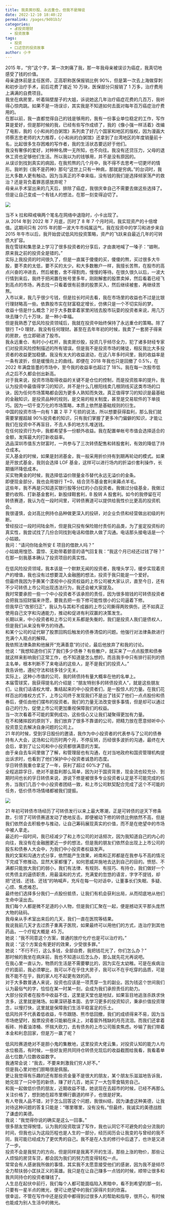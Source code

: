 ```yaml
---
title: 我卖房炒股、永远重仓，但我不是赌徒
date: 2022-12-10 18:40:22
permalink: /pages/9d01b3/
categories:
  - 💰投资理财
  - 投资故事
tags:
  - 投资
  - 口述您的投资故事
author: 小卡
---
```


2015 年，“穷”这个字，第一次刺痛了我，那一年我母亲被误诊为癌症，我真切地感受了钱的价值。  
母亲退休前是主任医师，正高职称医保报销比例 90%，但是第一次去上海做穿刺和初步治疗手术，前后花费了接近 10 万块，医保部分只报销了 1 万多，治疗费用上满满的自费项目。  
我坐在病房里，听着隔壁屋子的大姐，诉说她这几年治疗癌症花费的几百万，我听得心惊肉跳。如果不是一场误诊，其实我是不知道如何去面对每年百万癌症治疗费用的。  
在那以前，我一直都觉得自己的钱是够用的，我有一份事业单位稳定的工作，写作算是爱好，但是那时候的我，已经有些写作成绩了，我的《像小强一样活着》改编了电影，我的《小和尚的白粥馆》系列卖了好几个国家和地区的版权，因为漫画大师蔡志忠老师的大力推荐，《小和尚的白粥馆》还拿到了台湾地区的年度销量前十名，比起很多生存困难的写作者，我的生活状态要远好于他们。  
我没有奢侈的爱好，对种种名牌一无所知，也不向往。我没有还贷压力，父母的退休工资也足够他们生活。所以我以为的钱够用，并不是没有原因的。  
从误诊到找到真实的病因，在我煎熬的几个月中，我不得不去思考一切更坏的情形。我听到《我不是药神》那句“这世上只有一种病，那就是穷病。”的台词时，我比大多数人更有触动。因为当真正的不幸来临，没有钱的我们是选择倾家荡产的救治？还是背负着罪恶感放弃呢？  
母亲从手术室出来的几天后，排除了癌症，我很庆幸自己不需要去做这些选择了。但是让自己变成一个有钱人的想法，在那一刻变得迫切了。  
  
![](https://www.jisilu.cn/uploads/questions/20221117/eadca155bd42967d9c0b067d89fb7c9d.jpg)

当不 k 拉和释戒嗔两个笔名在网络中退隐时，小卡出现了。  
从 2014 年到 2022 年 7 月底，历时了 8 年 7 个月时间，我实现资产的十倍增值。这期间只有 2015 年的那一波大牛市纯属运气，我在投资中的学习和进步来自 2015 年牛市以后，我开始尝试低风险投资策略，资产的飞跃来自最近几年的可转债大扩容。  
我在雪球和集思录上学习了很多投资者的分享后，才由衷地喊了一嗓子：“娘咧，原来我之前的投资全是错的。”  
实际上我投资的时间很久了，但是一直属于傻傻的买，傻傻的熬，买过很多大牛股，要不卖的太低，要不买的太少。和大多数散户一样，我擅长苦熬，在股市的高点兴奋的冲进去，然后被套，舍不得割肉，慢慢的等待。在很久很久以后，一波大行情到来后，我终于把闲置在帐号里多年，刚刚解套的股票卖掉，然后看着已经飞到高点的市场，再去找一只看着很有前景的股票买入，然后继续被套，再继续苦熬。  
入市以来，我几乎很少亏钱，但是拉长时间去看，我在市场里的收益也不过是比银行理财略高一些。依靠股市实在财富稳定增长，仿佛只是一个不切实际的梦。  
收益十倍是什么概念？对于大多数拿着家里闲钱去股市玩耍的投资者来说，用几万块去赚个几十万块，是一种小幸福。  
但是我熟悉了低风险投资领域后，我就在投资中始终保持了永远重仓的策略。除了银行 T+0 理财，我没有任何理财。甚至在去年年初的时候，我卖了一套房子得来的房款，也立即砸进了股市。  
我永远重仓、有时小小杠杆，我卖房炒股，投资几乎倾尽全力，犯了诸多财经专家们对投资风险控制描述的所有错误。但是我不是投资市场的赌徒，相反我比大多投资者的收益更加稳健。我没有太大的收益波动，在这八年多时间里，我的收益率是一条有波折，但是缓慢向上的曲线。即便在 2018 年我也只是回撤了 0.5%，在 2022 年满盘皆墨的市场中，至今我的收益率也超过了 18%。我在每一次股市低点之后不久都会创出新高。  
对于我来说，投资市场取得收益的关键不是仓位的控制，而是投资胜率的提升。我认为投资中最值得学习的知识，并不是什么几根阳线卖几根阴线买这类市场的口诀，因为任何市场策略都会因为更多人熟知而失效。真正值得学习的知识是最基础的金融知识，是投资品种的规则，是交易的相关制度，甚至是交易软件的下单技巧。因为一切千变万化的市场策略，本质上依然是基础规则的衍生。  
中国的投资市场一向有 1 赢 2 平 7 亏损的说法，所以想要获得盈利，那么我们就需要掌握超越 90%投资者的知识，只有我们掌握了更多冷门偏僻的知识，才能让我们在投资中不再盲目，不去人多的地方扎堆送钱。  
在任何投资行为中，我都希望多一份额外收益。我在配置单帐号市值会选择适合的金额，发挥最大的打新收益率。  
选品深圳市值东方财富时，一共参与了三次转债配售和转股套利，有效的降低了持仓成本。  
买入基金的时候，如果是封闭基金，我一般采用折价持有到期再轮动的模式。如果是开放式基金，我则会选择 LOF 基金，这样可以进行场内的折溢价套利操作，长期循环降低成本。  
买实物黄金的时候，我选择低溢价限量金币替代永远无溢价的金条。  
即便现金部分，我也会用银行 T+0，结合货币基金套利来薅点羊毛。  
这些年，我不再是只知道买银行股等分红的小白投资者。我做过分级基金，我做过要约收购、打新基金套利，新股绿鞋套利，B 股转 A 股套利。如今的我停留在可转债赛道，我认为在一段时间里，可转债赛道可以提供给我性价比更高的投资机会。  
我很谨慎，会对高比例持仓品种做更深入的投研，对企业负债和经营做出初级的判断。  
曾经投过一段时间陆金所，但是我只投有保险赔付责任的品类，为了鉴定投资标的真实性，我尝试找了几份合同找到电话和借款人做了沟通。电话那头接电话是一个小姑娘。  
我问：“请问你陆金所安 E 项目的借款人吗？”  
小姑娘用惶恐、震惊、无助带着颤音的语气回复我：“我这个月已经还过钱了呀？”  
在那一刻我基本确认了投资项目的真实性。  
  
在低风险投资领域，我本该是一个默默无闻的投资者，我埋头学习，缓步实现着资产的增值，我也没有过想要混入金融圈的想法，投资于我只能是一个爱好。  
但最终我因为手撕某个漠视中小投资权益的上市公司被大家认识，直至今日，还有不少可转债上市公司出现违法行为，我还会被大家提及。  
我时常要承担一些一个中小投资者不该承担的责任，因为很多赔钱的可转债投资者会把我当招财猫来许愿，要我去把一些下修可能性很小的公司逼着下修。  
但我早已“改邪归正”，我认为与其和不成器的上市公司撕得两败俱伤，还不如真正使用自己文字和沟通能力，推动和促进有利双赢的决策发生。  
长期以来，中小投资者和上市公司关系都是失衡的，我们是投资人我们是债权人，但是我们从来没有甲方的待遇。  
和某个公司的证代聊了股票回购后触发的债券清偿的问题。他强行对法律条款进行充满个人观点的解释。  
我依照法律条款和他展开“充满善意”的讨论，最后他放弃了和我的讨论。  
他说：“我想知道你们买了我们多少债券？有些散户，就买来了一点点股票和债券就这样来影响我们正常工作，也不知道是怎么想的，而且我手中只有排行前列的债主名单，根本判断不了来电话的这些人，是不是我们的投资人。”  
我告诉他，遵纪守法和钱多钱少无关。  
实际上，这种小市值的公司，我的转债持有量大概率在他的名单上。  
本届雪球奖，我获得提名的介绍是：“朋友特别多的转债投资人”，就是这些朋友们，让我们话语权大增，集结起来的中小投资者们，是一股惊人的力量。在我们花样百出的维权方式下，上市公司终于发现我们不是出了钱买了他们一点点股份和债券后，便任由他们摆布的投资者。我们的力量无法改变很多事情，但是却可以通过自己的行为，促使上市公司更加重视保障我们的权益。  
当一次次看着不可能的案例成功，这些信心又让我们凝聚得更加有力量。  
在不和猪摔跤的原则下，我们放弃了很多不靠谱的公司，把精力放在愿意倾听中小投资意见去解决自身问题的公司上。  
21 年的时候，受到孚日股份的邀请，我作为中小投资者的代表参与了公司的债券持有人大会，这场和公司历时两个月，不停反转，历经很多波折的沟通，最终在大会后，拿到了让公司和中小投资都很满意的方案。  
由于亲自去车间里做了了解，和管理层也有沟通，在对当地政府和国资管理机构提出诉求时，也看到了他们保护中小投资者诚恳的态度。  
孚日转债我重仓拿足了一年，获利了超过 60%才了结。  
全程追踪孚日，绝对不是盈利那么简单，因为对于国资背景，现金流也较充分、到期时间也长的孚日转债来说，游说下修是被很多专业投资者认定是不可能完成的任务，当我们几百个中小投资者团结一致，和上市公司默契配合完成了这个不可能的任务，低价债市场情绪都被我们提振。  
  
![](https://www.jisilu.cn/uploads/questions/20221117/thumb_1157e60087ffbaec666a7ee5ee7080e8.jpg)

21 年初可转债市场经历了可转债发行以来上最大寒潮，正是可转债的逆天下修条款，引领了可转债赛道发动了绝地反击。即便被动下修的转债比例依然不高，但是我们依然会去积极参与推动，让自己筹码展现真实的价值，而不是在绝望中的市场中被人拿走。  
最近的一段时间，我已经减少了和上市公司的对话频次，因为我知道自己的内心的向往，我没有在金融圈更近一步的想法，但是我的朋友们依然会出现上上市公司的股东和债券人大会中，为我们中小投资者权益发声。  
我的文案和沟通方式分享，依然能产生效果，岭南和正邦都是在我参与不高的情况下完成下修推动。显然大家都懂了，如何恩威并施地去达到自己的目的。愤怒、不满都只能放大我们的弱小，我们有法律、有规则、有技巧、有持仓，我们做好一个优秀债主的逼债职责，用最温和的方式，充满爱的忽悠的语言，字字不提钱，却把“还钱、还钱、还钱”的呐喊声，充斥在每一句对话中，让董事长们失眠、多疑、心烦、焦虑难忍。  
最终他们选择多分我们一点股份抵债，让我们有机会获利出局，从而彻底地从他们生命中滚出去。  
我们每个人都是微不足道的小人物，但是我们汇聚在一起，便是撼动天平那头庞然大物的砝码。  
我母亲从手术室出来后的几天，我们一直在医院等结果。  
我说我前几天才去过质子重离子医院，如果最终可以用他们的方式，连治疗到其他药品，一个疗程大概是 45 万。  
她说：“我不同意这个方案，普通的放疗化疗也是可以治疗的。”  
我说：“这个方案会有更好的效果，少受很多罪。”  
她说：“不行不行，这么多钱，全部自费，我把钱花光了，你们怎么办？”  
那时候的我坐在病床前，我也不知道以后怎么办，那么就先花光再说吧。  
在我心里一直认为，物质的生活是不需要攀比的，因为实在太幼稚。可是在疾病治疗的面前，我必须攀比，我可以不在乎住大房子，我可以不在乎吃穿的品质，可是我不能不在乎，我的家人吃不起更有效的药。  
对于大多数普通人来说，投资也应该是一项贯穿一生的副业。因为钱这个世间我们认为最俗气的字，恰恰在某一时某一刻，会成为我们承担责任的助力。  
大部分投资者在股市中收益不佳，这里是天堂也是地狱，如果盲目地追涨杀跌求快贪多，这里就是赌场。如果深研基本面、去学习更多的投资知识，秉承价值投资理念，以慢打快，这里就是保障我们生活平稳富足的乐土。  
低风险并不代表着低收益，牛市跟随、熊市低回撤，我们的成绩得来不易，因为当市场绝望时，股票投资者只能躺在床上，对着窗外残缺的月亮流泪。而我们还拿着板砖、拎着油漆桶、怀揣大砍刀，去有债务的上市公司贩卖焦虑。吵输了我们带着本金和利息回家，但是万一赢了呢？  
  
低风险赛道绝对不是胆小鬼的集散地，这里投资大佬云集，对投资认知的能力人均水位极高，有时候，一些好友把共同持仓转债兑现后的收益截图给我看，我看着单品七位数八位数收益数字。  
我通常会说：“我去，不要来刺激我们穷人好不。”  
但是我心里对他们胆略很是佩服。  
更让我觉得有乐趣的还有那些资金量不是很大的朋友，某个朋友乐滋滋地告诉我，她兑现了一只中签的新债，赚了好几百，她买了一大包零食犒劳自己。  
和我一起做低价债的朋友，近期收益不错，她说现在去超市的时候，已经不再那么关注价格了，想到她在超市里横行霸道的样子，也很是好笑。  
有人夸我人品不错，对于怎么回答这个问题，我很纠结，因为谦虚这种美德，让我对待这种问题的答复只能是：“哪里哪里，没有没有。”但最终，我诚实的美德战胜了谦虚的美德。  
我说：“我觉得你说的确实是这么一回事。”  
很多朋友觉得惋惜，认为我的投资耽误了写作，我也认同它不可避免的会分流我的时间，但我也认为这段历程也是人生的一部分，经历阅历会让我变的与曾经的我不同，我可能已经成为了更优秀的自己。我不是在人生的修行中后退了，也许是又进了一步。  
投资不会是我努力的方向，但是同样是我离不开的生活，那些上涨的物价，那些让人烦恼的房贷车贷，都会因为我们的努力而变得轻松一点。  
常常会有人感谢我所做的事情，其实我不太愿意接受他们的感谢，因为我不是倾尽全力帮扶弱小匡扶正义的英雄。我只是在让自己赚多一点钱的时候，顺带让很多和我共同持仓的投资者赚钱了。  
人生总在起伏中前行，我们每个人都可能面临陷入黑暗中，看不到希望的那一刻，只要有一星半点的微光，便可让绝望中的我们获得片刻的欣喜。  
很幸运，不管在写作中还是投资中都得到过很多人的帮助和指导，很开心，有时候也能成为别人生活中的微光。
